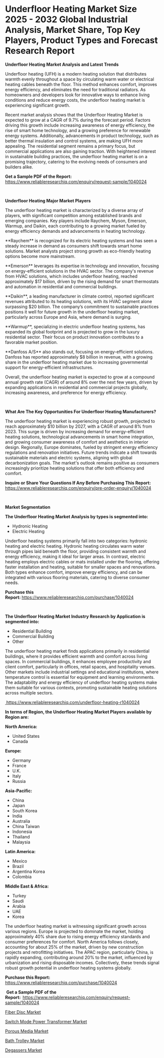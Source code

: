 <p><h1>Underfloor Heating Market Size 2025 - 2032 Global Industrial Analysis, Market Share, Top Key Players, Product Types and Forecast Research Report</h1></p><p><strong>Underfloor Heating Market Analysis and Latest Trends</strong></p>
<p><p>Underfloor heating (UFH) is a modern heating solution that distributes warmth evenly throughout a space by circulating warm water or electrical heating cables beneath the floor. This method enhances comfort, improves energy efficiency, and eliminates the need for traditional radiators. As homeowners and developers look for innovative ways to enhance living conditions and reduce energy costs, the underfloor heating market is experiencing significant growth.</p><p>Recent market analysis shows that the Underfloor Heating Market is expected to grow at a CAGR of 9.7% during the forecast period. Factors driving this growth include increasing awareness of energy efficiency, the rise of smart home technology, and a growing preference for renewable energy systems. Additionally, advancements in product technology, such as better thermal insulation and control systems, are making UFH more appealing. The residential segment remains a primary focus, but commercial applications are also gaining traction. With heightened interest in sustainable building practices, the underfloor heating market is on a promising trajectory, catering to the evolving needs of consumers and builders alike.</p></p>
<p><strong>Get a Sample PDF of the Report:&nbsp;</strong> <a href="https://www.reliableresearchiq.com/enquiry/request-sample/1040024?utm_campaign=1123&utm_medium=2&utm_source=Github&utm_content=ia&utm_term=08042025&utm_id=underfloor-heating">https://www.reliableresearchiq.com/enquiry/request-sample/1040024</a></p>
<p>&nbsp;</p>
<p><strong>Underfloor Heating Major Market Players</strong></p>
<p><p>The underfloor heating market is characterized by a diverse array of players, with significant competition among established brands and emerging companies. Key players include Raychem, Myson, Emerson, Warmup, and Daikin, each contributing to a growing market fueled by energy efficiency demands and advancements in heating technology.</p><p>**Raychem** is recognized for its electric heating systems and has seen a steady increase in demand as consumers shift towards smart home solutions. Market analysts project strong growth as eco-friendly heating options become more mainstream.</p><p>**Emerson** leverages its expertise in technology and innovation, focusing on energy-efficient solutions in the HVAC sector. The company's revenue from HVAC solutions, which includes underfloor heating, reached approximately $17 billion, driven by the rising demand for smart thermostats and automation in residential and commercial buildings.</p><p>**Daikin**, a leading manufacturer in climate control, reported significant revenues attributed to its heating solutions, with its HVAC segment alone surpassing $20 billion. The company’s commitment to sustainable practices positions it well for future growth in the underfloor heating market, particularly across Europe and Asia, where demand is surging.</p><p>**Warmup**, specializing in electric underfloor heating systems, has expanded its global footprint and is projected to grow in the luxury residential sector. Their focus on product innovation contributes to a favorable market position.</p><p>**Danfoss A/S** also stands out, focusing on energy-efficient solutions. Danfoss has reported approximately $8 billion in revenue, with a growing share in the underfloor heating market due to increasing governmental support for energy-efficient infrastructures.</p><p>Overall, the underfloor heating market is expected to grow at a compound annual growth rate (CAGR) of around 8% over the next few years, driven by expanding applications in residential and commercial projects globally, increasing awareness, and preference for energy efficiency.</p></p>
<p>&nbsp;</p>
<p><strong>What Are The Key Opportunities For Underfloor Heating Manufacturers?</strong></p>
<p><p>The underfloor heating market is experiencing robust growth, projected to reach approximately $10 billion by 2027, with a CAGR of around 8% from 2023. This surge is driven by increasing demand for energy-efficient heating solutions, technological advancements in smart home integration, and growing consumer awareness of comfort and aesthetics in interior design. Regionally, Europe dominates, fueled by stringent energy efficiency regulations and renovation initiatives. Future trends indicate a shift towards sustainable materials and electric systems, aligning with global decarbonization goals. The market's outlook remains positive as consumers increasingly prioritize heating solutions that offer both efficiency and comfort.</p></p>
<p><strong>Inquire or Share Your Questions If Any Before Purchasing This Report:</strong> <a href="https://www.reliableresearchiq.com/enquiry/pre-order-enquiry/1040024?utm_campaign=1123&utm_medium=2&utm_source=Github&utm_content=ia&utm_term=08042025&utm_id=underfloor-heating">https://www.reliableresearchiq.com/enquiry/pre-order-enquiry/1040024</a></p>
<p>&nbsp;</p>
<p><strong>Market Segmentation</strong></p>
<p><strong>The Underfloor Heating Market Analysis by types is segmented into:</strong></p>
<p><ul><li>Hydronic Heating</li><li>Electric Heating</li></ul></p>
<p><p>Underfloor heating systems primarily fall into two categories: hydronic heating and electric heating. Hydronic heating circulates warm water through pipes laid beneath the floor, providing consistent warmth and energy efficiency, making it ideal for larger areas. In contrast, electric heating employs electric cables or mats installed under the flooring, offering faster installation and heating, suitable for smaller spaces and renovations. Both types enhance comfort, improve energy efficiency, and can be integrated with various flooring materials, catering to diverse consumer needs.</p></p>
<p><strong>Purchase this Report:&nbsp;</strong><a href="https://www.reliableresearchiq.com/purchase/1040024?utm_campaign=1123&utm_medium=2&utm_source=Github&utm_content=ia&utm_term=08042025&utm_id=underfloor-heating">https://www.reliableresearchiq.com/purchase/1040024</a></p>
<p>&nbsp;</p>
<p><strong>The Underfloor Heating Market Industry Research by Application is segmented into:</strong></p>
<p><ul><li>Residential Building</li><li>Commercial Building</li><li>Other</li></ul></p>
<p><p>The underfloor heating market finds applications primarily in residential buildings, where it provides efficient warmth and comfort across living spaces. In commercial buildings, it enhances employee productivity and client comfort, particularly in offices, retail spaces, and hospitality venues. Other markets include industrial settings and educational institutions, where temperature control is essential for equipment and learning environments. The adaptability and energy efficiency of underfloor heating systems make them suitable for various contexts, promoting sustainable heating solutions across multiple sectors.</p></p>
<p><a href="https://www.reliableresearchiq.com/underfloor-heating-r1040024?utm_campaign=1123&utm_medium=2&utm_source=Github&utm_content=ia&utm_term=08042025&utm_id=underfloor-heating">&nbsp;https://www.reliableresearchiq.com/underfloor-heating-r1040024</a></p>
<p><strong>In terms of Region, the Underfloor Heating Market Players available by Region are:</strong></p>
<p>
    <p> <strong> North America: </strong>
        <ul>
            <li>United States</li>
            <li>Canada</li>
        </ul>
        </p> 
    <p> <strong> Europe: </strong>
        <ul>
            <li>Germany</li>
            <li>France</li>
            <li>U.K.</li>
            <li>Italy</li>
            <li>Russia</li>
        </ul>
        </p> 
    <p> <strong> Asia-Pacific: </strong>
        <ul>
            <li>China</li>
            <li>Japan</li>
            <li>South Korea</li>
            <li>India</li>
            <li>Australia</li>
            <li>China Taiwan</li>
            <li>Indonesia</li>
            <li>Thailand</li>
            <li>Malaysia</li>
        </ul>
        </p> 
    <p> <strong> Latin America: </strong>
        <ul>
            <li>Mexico</li>
            <li>Brazil</li>
            <li>Argentina Korea</li>
            <li>Colombia</li>
        </ul>
        </p> 
    <p> <strong> Middle East & Africa: </strong>
        <ul>
            <li>Turkey</li>
            <li>Saudi</li>
            <li>Arabia</li>
            <li>UAE</li>
            <li>Korea</li>
        </ul>
    </p>
    </p>
<p><p>The underfloor heating market is witnessing significant growth across various regions. Europe is projected to dominate the market, holding approximately 40% share due to rising energy efficiency standards and consumer preferences for comfort. North America follows closely, accounting for about 25% of the market, driven by new construction projects and retrofitting initiatives. The APAC region, particularly China, is rapidly expanding, contributing around 20% to the market, influenced by urbanization and rising disposable incomes. Collectively, these trends signal robust growth potential in underfloor heating systems globally.</p></p>
<p><strong>Purchase this Report: </strong><a href="https://www.reliableresearchiq.com/purchase/1040024?utm_campaign=1123&utm_medium=2&utm_source=Github&utm_content=ia&utm_term=08042025&utm_id=underfloor-heating">https://www.reliableresearchiq.com/purchase/1040024</a></p>
<p>&nbsp;<strong>Get a Sample PDF of the Report:&nbsp;&nbsp;</strong><a href="https://www.reliableresearchiq.com/enquiry/request-sample/1040024?utm_campaign=1123&utm_medium=2&utm_source=Github&utm_content=ia&utm_term=08042025&utm_id=underfloor-heating">https://www.reliableresearchiq.com/enquiry/request-sample/1040024</a></p>
<p><strong></strong></p>
<p><p><a href="https://github.com/iroldilom/Market-Research-Report-List-1/blob/main/fiber-disc-market.md?utm_campaign=1123&utm_medium=2&utm_source=Github&utm_content=ia&utm_term=08042025&utm_id=underfloor-heating">Fiber Disc Market</a></p><p><a href="https://github.com/watzondechao/Market-Research-Report-List-1/blob/main/switch-mode-power-transformer-market.md?utm_campaign=1123&utm_medium=2&utm_source=Github&utm_content=ia&utm_term=08042025&utm_id=underfloor-heating">Switch Mode Power Transformer Market</a></p><p><a href="https://github.com/phephezxnf/Market-Research-Report-List-1/blob/main/porous-media-market.md?utm_campaign=1123&utm_medium=2&utm_source=Github&utm_content=ia&utm_term=08042025&utm_id=underfloor-heating">Porous Media Market</a></p><p><a href="https://github.com/oslieselotte2192/Market-Research-Report-List-1/blob/main/bath-trolley-market.md?utm_campaign=1123&utm_medium=2&utm_source=Github&utm_content=ia&utm_term=08042025&utm_id=underfloor-heating">Bath Trolley Market</a></p><p><a href="https://github.com/lizamflotow/Market-Research-Report-List-1/blob/main/degassers-market.md?utm_campaign=1123&utm_medium=2&utm_source=Github&utm_content=ia&utm_term=08042025&utm_id=underfloor-heating">Degassers Market</a></p></p>